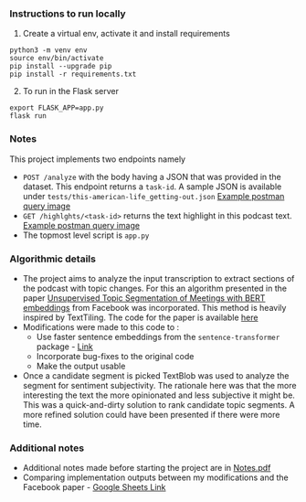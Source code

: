 ### Instructions to run locally
1. Create a virtual env, activate it and install requirements
```
python3 -m venv env
source env/bin/activate
pip install --upgrade pip
pip install -r requirements.txt
```
2. To run in the Flask server
```
export FLASK_APP=app.py
flask run
```

### Notes
This project implements two endpoints namely
- `POST /analyze` with the body having a JSON that was 
   provided in the dataset. This endpoint returns a `task-id`.
   A sample JSON is available under `tests/this-american-life_getting-out.json`
   [Example postman query image](post_analyze.png)
- `GET /highlghts/<task-id>` returns the text highlight in this 
   podcast text. [Example postman query image](get_highlights.png)
- The topmost level script is `app.py`

### Algorithmic details
- The project aims to analyze the input transcription to extract
  sections of the podcast with topic changes. For this an algorithm
  presented in the paper [Unsupervised Topic Segmentation of Meetings with BERT embeddings](https://arxiv.org/abs/2106.12978) 
  from Facebook was incorporated. This method is heavily inspired by TextTiling. The code for the paper is available [here](https://github.com/gdamaskinos/unsupervised_topic_segmentation)
- Modifications were made to this code to :
  - Use faster sentence embeddings from 
    the `sentence-transformer` package - [Link](https://github.com/UKPLab/sentence-transformers)
  - Incorporate bug-fixes to the original code 
  - Make the output usable
- Once a candidate segment is picked TextBlob was used to analyze
  the segment for sentiment subjectivity. The rationale here was that
  the more interesting the text the more opinionated and less subjective it might be.
  This was a quick-and-dirty solution to rank candidate topic segments.
  A more refined solution could have been presented if there were more time.

### Additional notes
- Additional notes made before starting the project are in [Notes.pdf](Notes.pdf)
- Comparing implementation outputs between my modifications and the Facebook paper -
  [Google Sheets Link](https://docs.google.com/spreadsheets/d/1NRnZKf4kS7ikICKWRuG4c2gtKvVkG59e-Vwb6JE28rs/edit?usp=sharing)